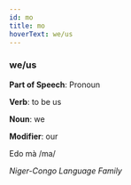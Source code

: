 ```yaml
---
id: mo
title: mo
hoverText: we/us
---
```


### we/us

**Part of Speech**: Pronoun

**Verb**: to be us

**Noun**: we

**Modifier**: our

Edo mà /ma/

*Niger-Congo Language Family*